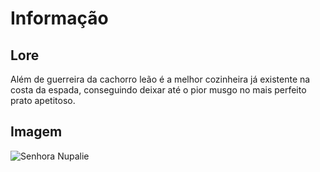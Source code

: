 # Informação

## Lore

Além de guerreira da cachorro leão é a melhor cozinheira já existente na costa da espada, conseguindo deixar até o pior musgo no mais perfeito prato apetitoso.

## Imagem

![Senhora Nupalie ](https://s3.amazonaws.com/files.d20.io/images/123448536/lGSBfDz3xCSfeWHg6j81UQ/med.jpg?1587082443)
